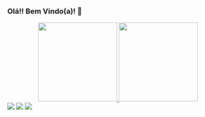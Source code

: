 ### Olá!! Bem Vindo(a)! 👋

<div align="center">
  <a href="https://github.com/YohanDevPs">
  <img height="180em" src="https://github-readme-stats.vercel.app/api?username=yohandevps&include_all_commits=true&show_icons=true&theme=dark&count_private=true"/>
  <img height="180em" src="https://github-readme-stats.vercel.app/api/top-langs/?username=yohandevps&layout=compact&langs_count=7&theme=dark"/>   
</div>
 
 <div>   
<a href="https://www.instagram.com/yohanpivetta" target="_blank"><img src="https://img.shields.io/badge/-Instagram-%23E4405F?style=for-the-badge&logo=instagram&logoColor=white" target="_blank"></a>
<a href = "mailto:yohanps.dev@gmail.com"><img src="https://img.shields.io/badge/-Gmail-%23333?style=for-the-badge&logo=gmail&logoColor=white" target="_blank"></a>
<a href="https://www.linkedin.com/in/yohan-silva-b14959213/" target="_blank"><img src="https://img.shields.io/badge/-LinkedIn-%230077B5?style=for-the-badge&logo=linkedin&logoColor=white" target="_blank"></a>  
</div>
